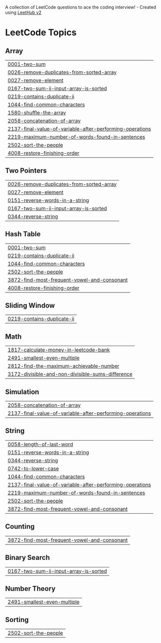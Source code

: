 A collection of LeetCode questions to ace the coding interview! - Created using [LeetHub v2](https://github.com/arunbhardwaj/LeetHub-2.0)
<!---LeetCode Topics Start-->
# LeetCode Topics
## Array
|  |
| ------- |
| [0001-two-sum](https://github.com/yousafhub-w/Leetcode/tree/master/0001-two-sum) |
| [0026-remove-duplicates-from-sorted-array](https://github.com/yousafhub-w/Leetcode/tree/master/0026-remove-duplicates-from-sorted-array) |
| [0027-remove-element](https://github.com/yousafhub-w/Leetcode/tree/master/0027-remove-element) |
| [0167-two-sum-ii-input-array-is-sorted](https://github.com/yousafhub-w/Leetcode/tree/master/0167-two-sum-ii-input-array-is-sorted) |
| [0219-contains-duplicate-ii](https://github.com/yousafhub-w/Leetcode/tree/master/0219-contains-duplicate-ii) |
| [1044-find-common-characters](https://github.com/yousafhub-w/Leetcode/tree/master/1044-find-common-characters) |
| [1580-shuffle-the-array](https://github.com/yousafhub-w/Leetcode/tree/master/1580-shuffle-the-array) |
| [2058-concatenation-of-array](https://github.com/yousafhub-w/Leetcode/tree/master/2058-concatenation-of-array) |
| [2137-final-value-of-variable-after-performing-operations](https://github.com/yousafhub-w/Leetcode/tree/master/2137-final-value-of-variable-after-performing-operations) |
| [2219-maximum-number-of-words-found-in-sentences](https://github.com/yousafhub-w/Leetcode/tree/master/2219-maximum-number-of-words-found-in-sentences) |
| [2502-sort-the-people](https://github.com/yousafhub-w/Leetcode/tree/master/2502-sort-the-people) |
| [4008-restore-finishing-order](https://github.com/yousafhub-w/Leetcode/tree/master/4008-restore-finishing-order) |
## Two Pointers
|  |
| ------- |
| [0026-remove-duplicates-from-sorted-array](https://github.com/yousafhub-w/Leetcode/tree/master/0026-remove-duplicates-from-sorted-array) |
| [0027-remove-element](https://github.com/yousafhub-w/Leetcode/tree/master/0027-remove-element) |
| [0151-reverse-words-in-a-string](https://github.com/yousafhub-w/Leetcode/tree/master/0151-reverse-words-in-a-string) |
| [0167-two-sum-ii-input-array-is-sorted](https://github.com/yousafhub-w/Leetcode/tree/master/0167-two-sum-ii-input-array-is-sorted) |
| [0344-reverse-string](https://github.com/yousafhub-w/Leetcode/tree/master/0344-reverse-string) |
## Hash Table
|  |
| ------- |
| [0001-two-sum](https://github.com/yousafhub-w/Leetcode/tree/master/0001-two-sum) |
| [0219-contains-duplicate-ii](https://github.com/yousafhub-w/Leetcode/tree/master/0219-contains-duplicate-ii) |
| [1044-find-common-characters](https://github.com/yousafhub-w/Leetcode/tree/master/1044-find-common-characters) |
| [2502-sort-the-people](https://github.com/yousafhub-w/Leetcode/tree/master/2502-sort-the-people) |
| [3872-find-most-frequent-vowel-and-consonant](https://github.com/yousafhub-w/Leetcode/tree/master/3872-find-most-frequent-vowel-and-consonant) |
| [4008-restore-finishing-order](https://github.com/yousafhub-w/Leetcode/tree/master/4008-restore-finishing-order) |
## Sliding Window
|  |
| ------- |
| [0219-contains-duplicate-ii](https://github.com/yousafhub-w/Leetcode/tree/master/0219-contains-duplicate-ii) |
## Math
|  |
| ------- |
| [1817-calculate-money-in-leetcode-bank](https://github.com/yousafhub-w/Leetcode/tree/master/1817-calculate-money-in-leetcode-bank) |
| [2491-smallest-even-multiple](https://github.com/yousafhub-w/Leetcode/tree/master/2491-smallest-even-multiple) |
| [2812-find-the-maximum-achievable-number](https://github.com/yousafhub-w/Leetcode/tree/master/2812-find-the-maximum-achievable-number) |
| [3172-divisible-and-non-divisible-sums-difference](https://github.com/yousafhub-w/Leetcode/tree/master/3172-divisible-and-non-divisible-sums-difference) |
## Simulation
|  |
| ------- |
| [2058-concatenation-of-array](https://github.com/yousafhub-w/Leetcode/tree/master/2058-concatenation-of-array) |
| [2137-final-value-of-variable-after-performing-operations](https://github.com/yousafhub-w/Leetcode/tree/master/2137-final-value-of-variable-after-performing-operations) |
## String
|  |
| ------- |
| [0058-length-of-last-word](https://github.com/yousafhub-w/Leetcode/tree/master/0058-length-of-last-word) |
| [0151-reverse-words-in-a-string](https://github.com/yousafhub-w/Leetcode/tree/master/0151-reverse-words-in-a-string) |
| [0344-reverse-string](https://github.com/yousafhub-w/Leetcode/tree/master/0344-reverse-string) |
| [0742-to-lower-case](https://github.com/yousafhub-w/Leetcode/tree/master/0742-to-lower-case) |
| [1044-find-common-characters](https://github.com/yousafhub-w/Leetcode/tree/master/1044-find-common-characters) |
| [2137-final-value-of-variable-after-performing-operations](https://github.com/yousafhub-w/Leetcode/tree/master/2137-final-value-of-variable-after-performing-operations) |
| [2219-maximum-number-of-words-found-in-sentences](https://github.com/yousafhub-w/Leetcode/tree/master/2219-maximum-number-of-words-found-in-sentences) |
| [2502-sort-the-people](https://github.com/yousafhub-w/Leetcode/tree/master/2502-sort-the-people) |
| [3872-find-most-frequent-vowel-and-consonant](https://github.com/yousafhub-w/Leetcode/tree/master/3872-find-most-frequent-vowel-and-consonant) |
## Counting
|  |
| ------- |
| [3872-find-most-frequent-vowel-and-consonant](https://github.com/yousafhub-w/Leetcode/tree/master/3872-find-most-frequent-vowel-and-consonant) |
## Binary Search
|  |
| ------- |
| [0167-two-sum-ii-input-array-is-sorted](https://github.com/yousafhub-w/Leetcode/tree/master/0167-two-sum-ii-input-array-is-sorted) |
## Number Theory
|  |
| ------- |
| [2491-smallest-even-multiple](https://github.com/yousafhub-w/Leetcode/tree/master/2491-smallest-even-multiple) |
## Sorting
|  |
| ------- |
| [2502-sort-the-people](https://github.com/yousafhub-w/Leetcode/tree/master/2502-sort-the-people) |
<!---LeetCode Topics End-->